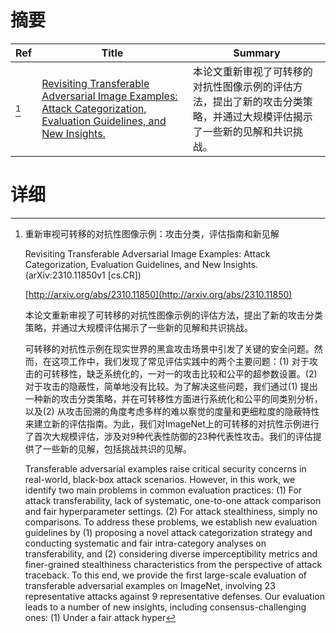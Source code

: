 # 摘要

| Ref | Title | Summary |
| --- | --- | --- |
| [^1] | [Revisiting Transferable Adversarial Image Examples: Attack Categorization, Evaluation Guidelines, and New Insights.](http://arxiv.org/abs/2310.11850) | 本论文重新审视了可转移的对抗性图像示例的评估方法，提出了新的攻击分类策略，并通过大规模评估揭示了一些新的见解和共识挑战。 |

# 详细

[^1]: 重新审视可转移的对抗性图像示例：攻击分类，评估指南和新见解

    Revisiting Transferable Adversarial Image Examples: Attack Categorization, Evaluation Guidelines, and New Insights. (arXiv:2310.11850v1 [cs.CR])

    [http://arxiv.org/abs/2310.11850](http://arxiv.org/abs/2310.11850)

    本论文重新审视了可转移的对抗性图像示例的评估方法，提出了新的攻击分类策略，并通过大规模评估揭示了一些新的见解和共识挑战。

    

    可转移的对抗性示例在现实世界的黑盒攻击场景中引发了关键的安全问题。然而，在这项工作中，我们发现了常见评估实践中的两个主要问题：(1) 对于攻击的可转移性，缺乏系统化的，一对一的攻击比较和公平的超参数设置。(2) 对于攻击的隐蔽性，简单地没有比较。为了解决这些问题，我们通过(1) 提出一种新的攻击分类策略，并在可转移性方面进行系统化和公平的同类别分析，以及(2) 从攻击回溯的角度考虑多样的难以察觉的度量和更细粒度的隐蔽特性来建立新的评估指南。为此，我们对ImageNet上的可转移的对抗性示例进行了首次大规模评估，涉及对9种代表性防御的23种代表性攻击。我们的评估提供了一些新的见解，包括挑战共识的见解。

    Transferable adversarial examples raise critical security concerns in real-world, black-box attack scenarios. However, in this work, we identify two main problems in common evaluation practices: (1) For attack transferability, lack of systematic, one-to-one attack comparison and fair hyperparameter settings. (2) For attack stealthiness, simply no comparisons. To address these problems, we establish new evaluation guidelines by (1) proposing a novel attack categorization strategy and conducting systematic and fair intra-category analyses on transferability, and (2) considering diverse imperceptibility metrics and finer-grained stealthiness characteristics from the perspective of attack traceback. To this end, we provide the first large-scale evaluation of transferable adversarial examples on ImageNet, involving 23 representative attacks against 9 representative defenses. Our evaluation leads to a number of new insights, including consensus-challenging ones: (1) Under a fair attack hyper
    

